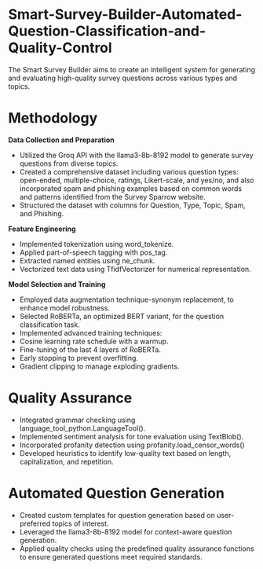# Smart-Survey-Builder-Automated-Question-Classification-and-Quality-Control
The Smart Survey Builder aims to create an intelligent system for generating and evaluating high-quality survey questions across various types and topics. 

# Methodology
**Data Collection and Preparation**
* Utilized the Groq API with the llama3-8b-8192 model to generate survey questions from diverse topics.
* Created a comprehensive dataset including various question types: open-ended, multiple-choice, ratings, Likert-scale, and yes/no, and also incorporated spam and phishing examples based on common words and patterns identified from the Survey Sparrow website.
* Structured the dataset with columns for Question, Type, Topic, Spam, and Phishing.

**Feature Engineering**
* Implemented tokenization using word_tokenize.
* Applied part-of-speech tagging with pos_tag.
* Extracted named entities using ne_chunk.
* Vectorized text data using TfidfVectorizer for numerical representation.

**Model Selection and Training**
* Employed data augmentation technique-synonym replacement, to enhance model robustness.
* Selected RoBERTa, an optimized BERT variant, for the question classification task.
* Implemented advanced training techniques:
* Cosine learning rate schedule with a warmup.
* Fine-tuning of the last 4 layers of RoBERTa.
* Early stopping to prevent overfitting.
* Gradient clipping to manage exploding gradients.


# Quality Assurance
* Integrated grammar checking using language_tool_python.LanguageTool().
* Implemented sentiment analysis for tone evaluation using TextBlob().
* Incorporated profanity detection using profanity.load_censor_words()
* Developed heuristics to identify low-quality text based on length, capitalization, and repetition.

# Automated Question Generation
* Created custom templates for question generation based on user-preferred topics of interest.
* Leveraged the llama3-8b-8192 model for context-aware question generation.
* Applied quality checks using the predefined quality assurance functions to ensure generated questions meet required standards.

